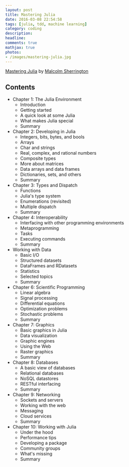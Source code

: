 ```yaml
---
layout: post
title: Mastering Julia
date: 2016-03-08 22:54:58
tags: [julia, tdd, machine learning]
category: coding
description: 
headline: 
comments: true
mathjax: true
photos:
- /images/mastering-julia.jpg
---
```


[Mastering Julia](http://site.ebrary.com/lib/polyu/reader.action?docID=11080912) by [Malcolm Sherrington](https://skillsmatter.com/legacy_profile/malcolm-sherrington)

<!--more-->

## Contents ##

+ Chapter 1: The Julia Environment
   + Introduction
   + Getting started
   +  A quick look at some Julia
   + What makes Julia special
   + Summary
+ Chapter 2: Developing in Julia
   + Integers, bits, bytes, and bools
   + Arrays
   + Char and strings
   + Real, complex, and rational numbers
   + Composite types
   + More about matrices
   + Data arrays and data frames
   + Dictionaries, sets, and others
   + Summary
+ Chapter 3: Types and Dispatch
   + Functions
   + Julia's type system
   + Enumerations (revisited)
   + Multiple dispatch
   + Summary
+ Chapter 4: Interoperability
   + Interfacing with other programming environments
   + Metaprogramming
   + Tasks
   + Executing commands
   + Summary
+ Working with Data
   + Basic I/O
   + Structured datasets
   + DataFrames and RDatasets
   + Statistics
   + Selected topics
   + Summary
+ Chapter 6: Scientific Programming
   + Linear algebra
   + Signal processing
   + Differential equations
   + Optimization problems
   + Stochastic problems
   + Summary
+ Chapter 7: Graphics
   + Basic graphics in Julia
   + Data visualization
   + Graphic engines
   + Using the Web
   + Raster graphics
   + Summary
+ Chapter 8: Databases
   + A basic view of databases
   + Relational databases
   + NoSQL datastores
   + RESTful interfacing
   + Summary
+ Chapter 9: Networking
   + Sockets and servers
   + Working with the web
   + Messaging
   + Cloud services
   + Summary
+ Chapter 10: Working with Julia
   + Under the hood
   + Performance tips
   + Developing a package
   + Community groups
   + What's missing
   + Summary